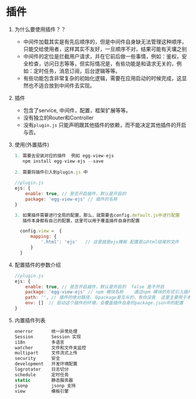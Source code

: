 # 插件

1. 为什么要使用插件？？

   - 中间件加载其实是有先后顺序的，但是中间件自身缺无法管理这种顺序，只能交给使用者，这样其实不友好，一旦顺序不对，结果可能有天壤之别
   - 中间件的定位是拦截用户请求，并在它前后做一些事情，例如：鉴权，安全检查，访问日志等等，但实际情况是，有些功能是和请求无关的，例如：定时任务，消息订阅，后台逻辑等等。
   - 有些功能包含非常复杂的初始化逻辑，需要在应用启动的时候完成，这显然也不适合放到中间件去实现。

2. 插件

   - 包含了service, 中间件，配置，框架扩展等等。
   - 没有独立的Router和Controller
   - 没有`plugin.js` 只能声明跟其他插件的依赖，而不能决定其他插件的开启与否。

3. 使用(外置插件)

   ```javascript
   1. 需要去安装对应的插件  例如 egg-view-ejs
      npm install egg-view-ejs --save
      
   2. 需要将插件引入到plugin.js 中
     
   //plugin.js
   ejs: {
       enable: true, // 是否开启插件，默认是开启的
       package: 'egg-view-ejs' // 插件的名称
   }
   
   3. 如果插件需要进行全局的配置，那么，就需要去config.default.js中进行配置
      插件本身都有自己的配置，这里可以用于覆盖插件自身的配置
   
     config.view =  {
         mapping: {
             '.html': 'ejs'   // 这里就是ejs模板 配置是以html结尾的文件
         }
     }
   ```

4. 配置插件的参数介绍

   ```javascript
   //plugin.js
   ejs: {
       enable: true, // 是否开启插件，默认是开启的  false 是不开启
       package: 'egg-view-ejs' // npm 模块名称    通过npm 模块的形式引入插件 这个插件一般属于成熟的插件，发布的
       path: '', // 插件的绝对路径，与package是互斥的，有你没我  这里主要用于本项目内没有完成，或者没有发布的一些插件，所以这里用路径获取
       env: []  // 启动这个插件的环境，会覆盖插件自身的package.json中的配置  
   }
   ```

   

5. 内置插件列表

   ```javascript
   onerror       统一异常处理
   Session       Session 实现
   i18n          多语言
   watcher       文件和文件夹监控
   multipart     文件流式上传
   security      安全
   development   开发环境配置
   logrotator    日志切分
   schedule      定时任务
   static        静态服务器
   jsonp         jsonp 支持
   view          模板引擎
   ```

   

